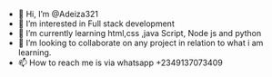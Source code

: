 - 👋 Hi, I’m @Adeiza321
- 👀 I’m interested in Full stack development
- 🌱 I’m currently learning html,css ,java Script, Node js and python
- 💞️ I’m looking to collaborate on any project in relation to what i am learning.
- 📫 How to reach me is via whatsapp +2349137073409

<!---
Adeiza321/Adeiza321 is a ✨ special ✨ repository because its `README.md` (this file) appears on your GitHub profile.
You can click the Preview link to take a look at your changes.
--->
